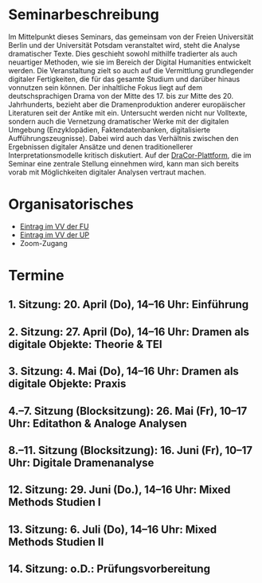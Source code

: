 # Seminarbeschreibung
Im Mittelpunkt dieses Seminars, das gemeinsam von der Freien Universität Berlin und der Universität Potsdam veranstaltet wird, steht die Analyse dramatischer Texte. Dies geschieht sowohl mithilfe tradierter als auch neuartiger Methoden, wie sie im Bereich der Digital Humanities entwickelt werden. Die Veranstaltung zielt so auch auf die Vermittlung grundlegender digitaler Fertigkeiten, die für das gesamte Studium und darüber hinaus vonnutzen sein können. Der inhaltliche Fokus liegt auf dem deutschsprachigen Drama von der Mitte des 17. bis zur Mitte des 20. Jahrhunderts, bezieht aber die Dramenproduktion anderer europäischer Literaturen seit der Antike mit ein. Untersucht werden nicht nur Volltexte, sondern auch die Vernetzung dramatischer Werke mit der digitalen Umgebung (Enzyklopädien, Faktendatenbanken, digitalisierte Aufführungszeugnisse). Dabei wird auch das Verhältnis zwischen den Ergebnissen digitaler Ansätze und denen traditionellerer Interpretationsmodelle kritisch diskutiert. Auf der [DraCor-Plattform](https://dracor.org/), die im Seminar eine zentrale Stellung einnehmen wird, kann man sich bereits vorab mit Möglichkeiten digitaler Analysen vertraut machen.

# Organisatorisches
- [Eintrag im VV der FU](https://www.fu-berlin.de/vv/de/lv/793092)
- [Eintrag im VV der UP](https://puls.uni-potsdam.de/qisserver/rds?state=verpublish&status=init&vmfile=no&publishid=100743&moduleCall=webInfo&publishConfFile=webInfo&publishSubDir=veranstaltung)
- Zoom-Zugang

# Termine
## 1. Sitzung: 20. April (Do), 14–16 Uhr: Einführung

## 2. Sitzung: 27. April (Do), 14–16 Uhr: Dramen als digitale Objekte: Theorie & TEI

## 3. Sitzung: 4. Mai (Do), 14–16 Uhr: Dramen als digitale Objekte: Praxis

## 4.–7. Sitzung (Blocksitzung): 26. Mai (Fr), 10–17 Uhr: Editathon & Analoge Analysen

## 8.–11. Sitzung (Blocksitzung): 16. Juni (Fr), 10–17 Uhr: Digitale Dramenanalyse

## 12. Sitzung: 29. Juni (Do.), 14–16 Uhr: Mixed Methods Studien I

## 13. Sitzung: 6. Juli (Do), 14–16 Uhr: Mixed Methods Studien II

## 14. Sitzung: o.D.: Prüfungsvorbereitung


